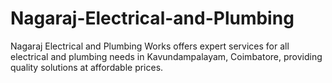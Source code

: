 # Nagaraj-Electrical-and-Plumbing
Nagaraj Electrical and Plumbing Works offers expert services for all electrical and plumbing needs in Kavundampalayam, Coimbatore, providing quality solutions at affordable prices.
